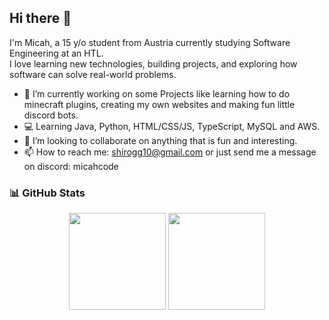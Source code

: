 ## Hi there 👋

I'm Micah, a 15 y/o student from Austria currently studying Software Engineering at an HTL.  
I love learning new technologies, building projects, and exploring how software can solve real-world problems.

- 🔭 I’m currently working on some Projects like learning how to do minecraft plugins, creating my own websites and making fun little discord bots.
- 💻 Learning Java, Python, HTML/CSS/JS, TypeScript, MySQL and AWS.
- 👯 I’m looking to collaborate on anything that is fun and interesting.
- 📫 How to reach me: shirogg10@gmail.com or just send me a message on discord: micahcode

 ### 📊 GitHub Stats

<div align="center">
 
  <img src="https://github-readme-stats.vercel.app/api?username=MicahXX&show_icons=true&theme=tokyonight" height="155em" />
  <img src="https://github-readme-stats.vercel.app/api/top-langs/?username=MicahXX&layout=compact&theme=tokyonight" height="155em" />

</div>


<!--
**MicahXX/MicahXX** is a ✨ _special_ ✨ repository because its `README.md` (this file) appears on your GitHub profile

Here are some ideas to get you started:

- 🔭 I’m currently working on ...
- 🌱 I’m currently learning ...
- 👯 I’m looking to collaborate on ...
- 🤔 I’m looking for help with ...
- 💬 Ask me about ...
- 📫 How to reach me: ...
- 😄 Pronouns: ...
- ⚡ Fun fact: ...
